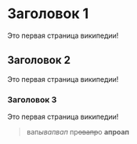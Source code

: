 <!-- TITLE: Главная страница -->
<!-- SUBTITLE: Дела давно минувших дней... -->

# Заголовок 1
Это первая страница википедии!
## Заголовок 2
Это первая страница википедии!
### Заголовок 3

Это первая страница википедии!

> вап*ывапвап*
> пр~~овапр~~о
> **апроап**
